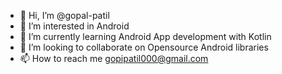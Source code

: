 - 👋 Hi, I’m @gopal-patil
- 👀 I’m interested in Android 
- 🌱 I’m currently learning Android App development with Kotlin 
- 💞️ I’m looking to collaborate on Opensource Android libraries 
- 📫 How to reach me gopipatil000@gmail.com

<!---
gopal-patil/gopal-patil is a ✨ special ✨ repository because its `README.md` (this file) appears on your GitHub profile.
You can click the Preview link to take a look at your changes.
--->
